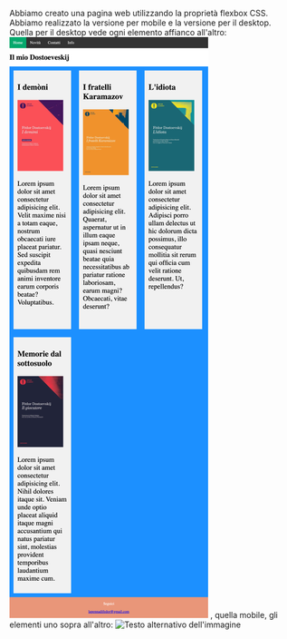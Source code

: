 Abbiamo creato una pagina web utilizzando la proprietà flexbox CSS. Abbiamo realizzato la versione per mobile e la versione per il desktop. Quella per il desktop vede ogni elemento affianco all'altro: ![Testo alternativo dell'immagine](https://github.com/gianmarcodauria/mylibrary/blob/main/mylibrarydesktop.png) , quella mobile, gli elementi uno sopra all'altro: ![Testo alternativo dell'immagine]()
